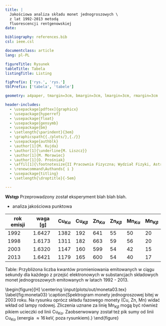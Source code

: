 ```yaml
---
title: |
  Jakościowa analiza składu monet jednogroszowych \
  z lat 1992-2013 metodą
  fluorescencji rentgenowskiej
date:

bibliography: references.bib
csl: ieee.csl

documentclass: article
lang: pl-PL

figureTitle: Rysunek
tableTitle: Tabela
listingTitle: Listing

figPrefix: ['rys.', 'rys.']
tblPrefix: ['tabela', 'tabele']

geometry: a4paper, tmargin=3cm, bmargin=3cm, lmargin=3cm, rmargin=3cm

header-includes:
  - \usepackage[pdftex]{graphicx}
  - \usepackage{hyperref}
  - \usepackage{float}
  - \usepackage{gensymb}
  - \usepackage{bm}
  - \setlength{\parindent}{3em}
  - \graphicspath{{./plots/},{./}}
  - \usepackage{authblk}
  - \author[1]{M. Kujda}
  - \author[1]{\underline{M. Liszcz}}
  - \author[1]{M. Morawiec}
  - \author[1]{O. Prośniak}
  - \affil[1]{\footnotesize{II Pracownia Fizyczna; Wydział Fizyki, Astronomii i Informatyki Stosowanej Uniwersytetu Jagiellońskiego}}
  - \renewcommand\Authands{ i }
  - \usepackage{titling}
  - \setlength{\droptitle}{-5em}

---
```


**Wstęp**
Przeprowadzony został eksperyment blah blah blah.

* analiza jakościowa punktowa


rok emisji | waga [g] | $\mathrm{Cu}_{K\alpha}$ | $\mathrm{Cu}_{K\beta}$ | $\mathrm{Zn}_{K\alpha}$ | $\mathrm{Zn}_{K\beta}$ | $\mathrm{Mn}_{K\alpha}$ | $\mathrm{Mn}_{K\beta}$
----------|--------|------|------|------|------|------|------
1992 | 1.6427 | 1382 | 192 | 641 | 55 | 50 | 20
1998 | 1.6173 | 1311 | 182 | 663 | 59 | 56 | 20
2003 | 1.6320 | 1147 | 160 | 599 | 54 | 42 | 15
2013 | 1.6421 | 1179 | 165 | 600 | 54 | 40 | 17

Table: Przybliżona liczba kwantów promieniowania emitowanych w ciągu sekundy
  dla każdego z przejść elektronowych w substancjach składowych monet
  jednogroszowych emitowanych w latach 1992 - 2013.

\begin{figure}[H]
\centering
\input{plots/out/moneta03.tex}
\label{fig:moneta03}
\caption{Spektrogram monety jednogroszowej bitej w 2003 roku. Na rysunku
  oprócz składu fazowego monety (Cu, Zn, Mn) widać wkład od lampy rodowej.
  Zliczenia uznane za linię $\mathrm{Mn}_{K\beta}$ mogą być również pikiem
  ucieczki od linii $\mathrm{Cu}_{K\alpha}$. Zaobserwowany został też pik
  sumy od linii $\mathrm{Cu}_{K\alpha}$ (energia $\approx 16\,\mathrm{keV}$,
  poza rysunkiem).}
\end{figure}
